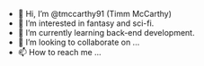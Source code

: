 - 👋 Hi, I’m @tmccarthy91 (Timm McCarthy)
- 👀 I’m interested in fantasy and sci-fi.
- 🌱 I’m currently learning back-end development.
- 💞️ I’m looking to collaborate on ...
- 📫 How to reach me ...

<!---
tmccarthy91/tmccarthy91 is a ✨ special ✨ repository because its `README.md` (this file) appears on your GitHub profile.
You can click the Preview link to take a look at your changes.
--->

